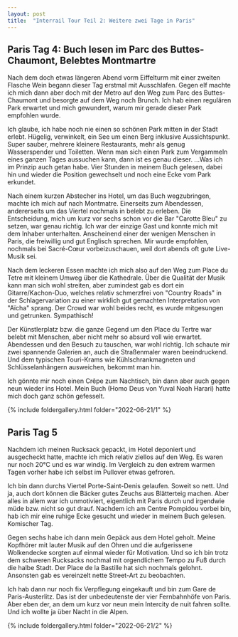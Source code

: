 ```yaml
---
layout: post
title:  "Interrail Tour Teil 2: Weitere zwei Tage in Paris"
---
```


## Paris Tag 4: Buch lesen im Parc des Buttes-Chaumont, Belebtes Montmartre 
Nach dem doch etwas längeren Abend vorm Eiffelturm mit einer zweiten Flasche Wein begann dieser Tag erstmal mit Ausschlafen.
Gegen elf machte ich mich dann aber doch mit der Metro auf den Weg zum Parc des Buttes-Chaumont und besorgte auf dem Weg noch Brunch.
Ich hab einen regulären Park erwartet und mich gewundert, warum mir gerade dieser Park empfohlen wurde.

Ich glaube, ich habe noch nie einen so schönen Park mitten in der Stadt erlebt. Hügelig, verwinkelt, ein See um einen Berg inklusive Aussichtspunkt. 
Super sauber, mehrere kleinere Restaurants, mehr als genug Wasserspender und Toiletten. 
Wenn man sich einen Park zum Vergammeln eines ganzen Tages aussuchen kann, dann ist es genau dieser.
...Was ich im Prinzip auch getan habe.
Vier Stunden in meinem Buch gelesen, dabei hin und wieder die Position gewechselt und noch eine Ecke vom Park erkundet.

Nach einem kurzen Abstecher ins Hotel, um das Buch wegzubringen, machte ich mich auf nach Montmatre.
Einerseits zum Abendessen, andererseits um das Viertel nochmals in belebt zu erleben.
Die Entscheidung, mich um kurz vor sechs schon vor die Bar "Carotte Bleu" zu setzen, war genau richtig.
Ich war der einzige Gast und konnte mich mit dem Inhaber unterhalten.
Anscheinend einer der wenigen Menschen in Paris, die freiwillig und gut Englisch sprechen. 
Mir wurde empfohlen, nochmals bei Sacré-Cœur vorbeizuschauen, weil dort abends oft gute Live-Musik sei.

Nach dem leckeren Essen machte ich mich also auf den Weg zum Place du Tetre mit kleinem Umweg über die Kathedrale.
Über die Qualität der Musik kann man sich wohl streiten, aber zumindest gab es dort ein Gitarre/Kachon-Duo, welches relativ schmerzfrei von "Country Roads" in der Schlagervariation zu einer wirklich gut gemachten Interpretation von "Aïcha" sprang.
Der Crowd war wohl beides recht, es wurde mitgesungen und getrunken. Sympathisch!

Der Künstlerplatz bzw. die ganze Gegend um den Place du Tertre war belebt mit Menschen, aber nicht mehr so absurd voll wie erwartet.
Abendessen und den Besuch zu tauschen, war wohl richtig.
Ich schaute mir zwei spannende Galerien an, auch die Straßenmaler waren beeindruckend. Und dem typischen Touri-Krams wie Kühlschrankmagneten und Schlüsselanhängern ausweichen, bekommt man hin. 

Ich gönnte mir noch einen Crêpe zum Nachtisch, bin dann aber auch gegen neun wieder ins Hotel.
Mein Buch (Homo Deus von Yuval Noah Harari) hatte mich doch ganz schön gefesselt.

{% include foldergallery.html folder="2022-06-21/1" %}

## Paris Tag 5
Nachdem ich meinen Rucksack gepackt, im Hotel deponiert und ausgecheckt hatte, machte ich mich relativ ziellos auf den Weg.
Es waren nur noch 20°C und es war windig. Im Vergleich zu den extrem warmen Tagen vorher habe ich selbst im Pullover etwas gefroren.

Ich bin dann durchs Viertel Porte-Saint-Denis gelaufen. Soweit so nett. Und ja, auch dort können die Bäcker gutes Zeuchs aus Blätterteig machen. 
Aber alles in allem war ich unmotiviert, eigentlich mit Paris durch und irgendwie müde bzw. nicht so gut drauf.
Nachdem ich am Centre Pompidou vorbei bin, hab ich mir eine ruhige Ecke gesucht und wieder in meinem Buch gelesen. Komischer Tag.

Gegen sechs habe ich dann mein Gepäck aus dem Hotel geholt.
Meine Kopfhörer mit lauter Musik auf den Ohren und die aufgerissene Wolkendecke sorgten auf einmal wieder für Motivation. Und so ich bin trotz dem schweren Rucksacks nochmal mit orgendlichem Tempo zu Fuß durch die halbe Stadt.
Der Place de la Bastille hat sich nochmals gelohnt. Ansonsten gab es vereinzelt nette Street-Art zu beobachten.

Ich hab dann nur noch fix Verpflegung eingekauft und bin zum Gare de Paris-Austerlitz. 
Das ist der unbedeutenste der vier Fernbahnhöfe von Paris.
Aber eben der, an dem um kurz vor neun mein Intercity de nuit fahren sollte. Und ich wollte ja über Nacht in die Alpen.

{% include foldergallery.html folder="2022-06-21/2" %}
